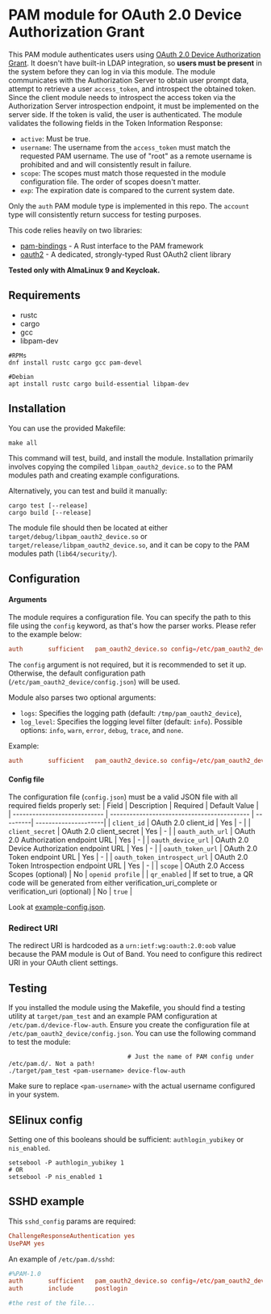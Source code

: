 # PAM module for OAuth 2.0 Device Authorization Grant 
This PAM module authenticates users using [OAuth 2.0 Device Authorization Grant](https://oauth.net/2/device-flow/). It doesn't have built-in LDAP integration, so **users must be present** in the system before they can log in via this module. The module communicates with the Authorization Server to obtain user prompt data, attempt to retrieve a user `access_token`, and introspect the obtained token. Since the client module needs to introspect the access token via the Authorization Server introspection endpoint, it must be implemented on the server side. If the token is valid, the user is authenticated. The module validates the following fields in the Token Information Response:
- `active`: Must be true.
- `username`: The username from the `access_token` must match the requested PAM username. The use of "root" as a remote username is prohibited and and will consistently result in failure.
- `scope`: The scopes must match those requested in the module configuration file. The order of scopes doesn't matter.
- `exp`: The expiration date is compared to the current system date.

Only the `auth` PAM module type is implemented in this repo. The `account` type will consistently return success for testing purposes.

This code relies heavily on two libraries:
- [pam-bindings](https://docs.rs/pam-bindings/0.1.1/pam/) - A Rust interface to the PAM framework
- [oauth2](https://docs.rs/oauth2/latest/oauth2/) - A dedicated, strongly-typed Rust OAuth2 client library

**Tested only with AlmaLinux 9 and Keycloak.**

##  Requirements
- rustc
- cargo
- gcc
- libpam-dev

```shell
#RPMs
dnf install rustc cargo gcc pam-devel

#Debian
apt install rustc cargo build-essential libpam-dev
```
## Installation
You can use the provided Makefile:
```shell
make all
```
This command will test, build, and install the module. Installation primarily involves copying the compiled `libpam_oauth2_device.so` to the PAM modules path and creating example configurations.

Alternatively, you can test and build it manually:

```shell
cargo test [--release]
cargo build [--release]
```
The module file should then be located at either `target/debug/libpam_oauth2_device.so` or `target/release/libpam_oauth2_device.so`, and it can be copy to the PAM modules path (`lib64/security/`).

## Configuration
#### Arguments
The module requires a configuration file. You can specify the path to this file using the `config` keyword, as that's how the parser works. Please refer to the example below:
```conf
auth       sufficient   pam_oauth2_device.so config=/etc/pam_oauth2_device/config.json
```
The `config` argument is not required, but it is recommended to set it up. Otherwise, the default configuration path (`/etc/pam_oauth2_device/config.json`) will be used.

Module also parses two optional arguments:
- `logs`: Specifies the logging path (default: `/tmp/pam_oauth2_device`),
- `log_level`: Specifies the logging level filter (default: `info`). Possible options: `info`, `warn`, `error`, `debug`, `trace`, and `none`.

Example: 
```conf
auth       sufficient   pam_oauth2_device.so config=/etc/pam_oauth2_device/config.json logs=/var/log/pam_oauth2_device/log log_level=warn
```
#### Config file

The configuration file (`config.json`) must be a valid JSON file with all required fields properly set:
| Field                        | Description                                 | Required | Default Value        |
| ---------------------------- | ------------------------------------------- | ---------| ---------------------|
| `client_id`                  | OAuth 2.0 client_id                         | Yes      | -                    |
| `client_secret`              | OAuth 2.0 client_secret                     | Yes      | -                    |
| `oauth_auth_url`             | OAuth 2.0 Authorization endpoint URL        | Yes      | -                    |
| `oauth_device_url`           | OAuth 2.0 Device Authorization endpoint URL | Yes      | -                    |
| `oauth_token_url`            | OAuth 2.0 Token endpoint URL                | Yes      | -                    |
| `oauth_token_introspect_url` | OAuth 2.0 Token Introspection endpoint URL  | Yes      | -                    |
| `scope`                      | OAuth 2.0 Access Scopes (optional)          | No       | `openid profile`     |
| `qr_enabled`                 | If set to true, a QR code will be generated from either verification_uri_complete or verification_uri (optional) | No       | `true`               |

Look at [example-config.json](./config.json).

### Redirect URI
The redirect URI is hardcoded as a `urn:ietf:wg:oauth:2.0:oob` value because the PAM module is Out of Band. You need to configure this redirect URI in your OAuth client settings.

## Testing
If you installed the module using the Makefile, you should find a testing utility at `target/pam_test` and an example PAM configuration at `/etc/pam.d/device-flow-auth`. Ensure you create the configuration file at `/etc/pam_oauth2_device/config.json`. You can use the following command to test the module:
```shell
                                 # Just the name of PAM config under /etc/pam.d/. Not a path!
./target/pam_test <pam-username> device-flow-auth 
```
Make sure to replace `<pam-username>` with the actual username configured in your system.

## SElinux config
Setting one of this booleans should be sufficient: `authlogin_yubikey` or `nis_enabled`.
```shell
setsebool -P authlogin_yubikey 1
# OR
setsebool -P nis_enabled 1
```

## SSHD example
This `sshd_config`  params are required:
```conf
ChallengeResponseAuthentication yes
UsePAM yes
```
An example of `/etc/pam.d/sshd`:
```conf
#%PAM-1.0
auth       sufficient   pam_oauth2_device.so config=/etc/pam_oauth2_device/config.json logs=/var/log/pam_oauth2_device/log log_level=info
auth       include      postlogin

#the rest of the file...
```
